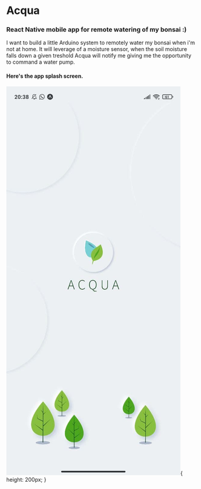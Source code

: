# Acqua

### React Native mobile app for remote watering of my bonsai :)

I want to build a little Arduino system to remotely water my bonsai when i'm not at home. 
It will leverage of a moisture sensor, when the soil moisture falls down a given treshold Acqua will notify me giving me the opportunity
to command a water pump. 

#### Here's the app splash screen.
![splashscreen](/images/splashscreen.jpg){ height: 200px; }


